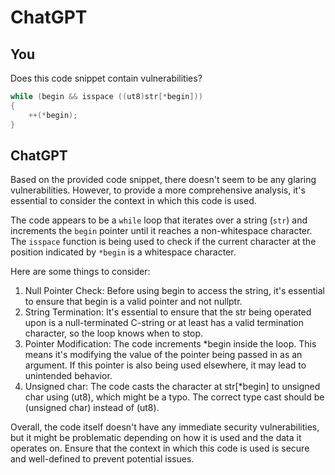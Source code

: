 # ChatGPT

## You
Does this code snippet contain vulnerabilities?
```cpp
while (begin && isspace ((ut8)str[*begin]))
{
    ++(*begin);
}
```

## ChatGPT
Based on the provided code snippet, there doesn't seem to be any glaring vulnerabilities. However, to provide a more comprehensive analysis, it's essential to consider the context in which this code is used.

The code appears to be a `while` loop that iterates over a string (`str`) and increments the `begin` pointer until it reaches a non-whitespace character. The `isspace` function is being used to check if the current character at the position indicated by `*begin` is a whitespace character.

Here are some things to consider:

1. Null Pointer Check: Before using begin to access the string, it's essential to ensure that begin is a valid pointer and not nullptr.
2. String Termination: It's essential to ensure that the str being operated upon is a null-terminated C-string or at least has a valid termination character, so the loop knows when to stop.
3. Pointer Modification: The code increments *begin inside the loop. This means it's modifying the value of the pointer being passed in as an argument. If this pointer is also being used elsewhere, it may lead to unintended behavior.
4. Unsigned char: The code casts the character at str[*begin] to unsigned char using (ut8), which might be a typo. The correct type cast should be (unsigned char) instead of (ut8).

Overall, the code itself doesn't have any immediate security vulnerabilities, but it might be problematic depending on how it is used and the data it operates on. Ensure that the context in which this code is used is secure and well-defined to prevent potential issues.

